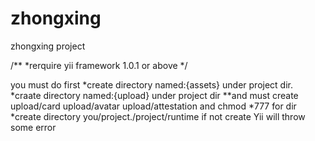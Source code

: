 zhongxing
=========

zhongxing project

/**
  *rerquire yii framework 1.0.1 or above
  */
  

you must do first 
*create directory named:{assets} under project dir.
*craate directory named:{upload} under project dir
**and must create upload/card  upload/avatar upload/attestation and chmod *777 for dir 
*create directory you/project./project/runtime if not create Yii will throw some error
